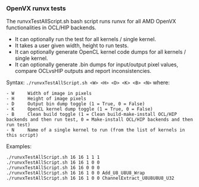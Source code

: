 ### OpenVX runvx tests

The runvxTestAllScript.sh bash script runs runvx for all AMD OpenVX functionalities in OCL/HIP backends.
- It can optionally run the test for all kernels / single kernel.
- It takes a user given width, height to run tests.
- It can optionally generate OpenCL kernel code dumps for all kernels / single kernel.
- It can optionally generate .bin dumps for input/output pixel values, compare OCLvsHIP outputs and report inconsistencies.

Syntax: `./runvxTestAllScript.sh <W> <H> <D> <K> <B> <N>` where:
```
- W     Width of image in pixels
- H     Height of image pixels
- D     Output bin dump toggle (1 = True, 0 = False)
- K     OpenCL kernel dump toggle (1 = True, 0 = False)
- B     Clean build toggle (1 = Clean build-make-install OCL/HIP backends and then run test, 0 = Make-install OCL/HIP backends and then run test)
- N     Name of a single kernel to run (from the list of kernels in this script)
```

Examples:
```
./runvxTestAllScript.sh 16 16 1 1 1
./runvxTestAllScript.sh 16 16 1 0 0
./runvxTestAllScript.sh 16 16 0 0 0
./runvxTestAllScript.sh 16 16 1 0 0 Add_U8_U8U8_Wrap
./runvxTestAllScript.sh 16 16 1 0 0 ChannelExtract_U8U8U8U8_U32
```